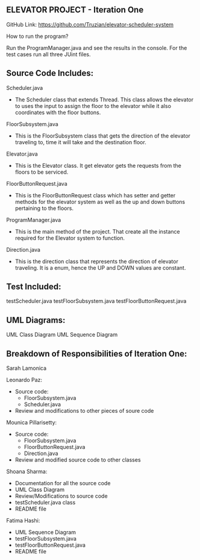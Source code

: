 ELEVATOR PROJECT - Iteration One
--------------------------------
GitHub Link: https://github.com/Truzian/elevator-scheduler-system

How to run the program?

Run the ProgramManager.java and see the results in the console. For the test cases run all three
JUint files.

Source Code Includes:
---------------------
Scheduler.java
- The Scheduler class that extends Thread. This class allows the elevator to uses the input to assign the floor to the elevator while it also coordinates with the floor buttons.

FloorSubsystem.java
- This is the FloorSubsystem class that gets the direction of the elevator traveling to, time it will take and the destination floor.

Elevator.java
- This is the Elevator class. It get elevator gets the requests from the floors to be serviced.

FloorButtonRequest.java
- This is the FloorButtonRequest class which has setter and getter methods for the elevator  system as well as the up and down buttons pertaining to the floors.
 
ProgramManager.java
- This is the main method of the project. That create all the instance required for the Elevator system to function.  

Direction.java
- This is the direction class that represents the direction of elevator traveling. It is a enum, hence the UP and DOWN values are constant.

Test Included:
--------------
testScheduler.java
testFloorSubsystem.java
testFloorButtonRequest.java

UML Diagrams:
--------------
UML Class Diagram
UML Sequence Diagram

Breakdown of Responsibilities of Iteration One:
-----------------------------------------------
Sarah Lamonica

Leonardo Paz:
- Source code:
     - FloorSubsystem.java
     - Scheduler.java
- Review and modifications to other pieces of soure code

Mounica Pillarisetty:
- Source code:
     - FloorSubsystem.java
     - FloorButtonRequest.java
     - Direction.java
- Review and modified source code to other classes

Shoana Sharma:
- Documentation for all the source code
- UML Class Diagram
- Review/Modifications to source code
- testScheduler.java class
- README file

Fatima Hashi:
- UML Sequence Diagram
- testFloorSubsystem.java
- testFloorButtonRequest.java
- README file
